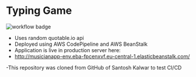 # Typing Game

![workflow badge](https://github.com/satuhalinen/TypingGame/actions/workflows/github-actions-demo.yml/badge.svg)

- Uses random quotable.io api
- Deployed using AWS CodePipeline and AWS BeanStalk
- Application is live in production server here:
- http://musicianapp-env.eba-fpcenxvf.eu-central-1.elasticbeanstalk.com/

-This repository was cloned from GitHub of Santosh Kalwar to test CI/CD
